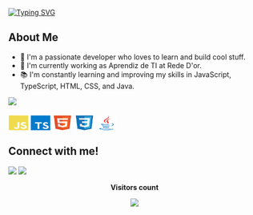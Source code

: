 [![Typing SVG](https://readme-typing-svg.herokuapp.com/?color=5271FF&size=35&center=true&vCenter=true&width=1000&lines=Nice+to+meet+you,+my+name+is+Douglas;Welcome+to+my+GitHub+Profile!:%29)](https://git.io/typing-svg)

## About Me
- 🌱 I'm a passionate developer who loves to learn and build cool stuff.
- 💼 I'm currently working as Aprendiz de TI at Rede D'or.
- 📚 I'm constantly learning and improving my skills in JavaScript, TypeScript, HTML, CSS, and Java.


<div>
 <img height="180em" src="https://github-readme-stats.vercel.app/api/top-langs/?username=Douglascrc&layout=compact&langs_count=16&theme=radical"/>
</div>

<div style="display: inline_block"><br>
  <img align="center" alt="Douglascrc-Js" height="30" width="40" src="https://raw.githubusercontent.com/devicons/devicon/master/icons/javascript/javascript-plain.svg">
  <img align="center" alt="Douglascrc-Ts" height="30" width="40" src="https://raw.githubusercontent.com/devicons/devicon/master/icons/typescript/typescript-plain.svg">
  <img align="center" alt="Douglascrc-HTML" height="30" width="40" src="https://raw.githubusercontent.com/devicons/devicon/master/icons/html5/html5-original.svg">
  <img align="center" alt="Douglascrc-CSS" height="30" width="40" src="https://raw.githubusercontent.com/devicons/devicon/master/icons/css3/css3-original.svg">
  <img align="center" alt="Douglascrc-Java" height="30" width="40" src="https://raw.githubusercontent.com/devicons/devicon/master/icons/java/java-original.svg">
</div>

## Connect with me!
<div>  
<a href="https://www.linkedin.com/in/douglasbuscampos/" target="_blank"><img src="https://img.shields.io/badge/-LinkedIn-%230077B5?style=for-the-badge&logo=linkedin&logoColor=white"></a>  
<a href="https://www.discord.com/in/douglascamposcr/" target="_blank"><img src="https://img.shields.io/badge/Discord-000?style=for-the-badge&logo=discord"></a>  
</div>

<div align="center">
  <p><b>Visitors count</p>  
  <img src="https://profile-counter.glitch.me/{Douglascrc}/count.svg"> 
</div>
  
